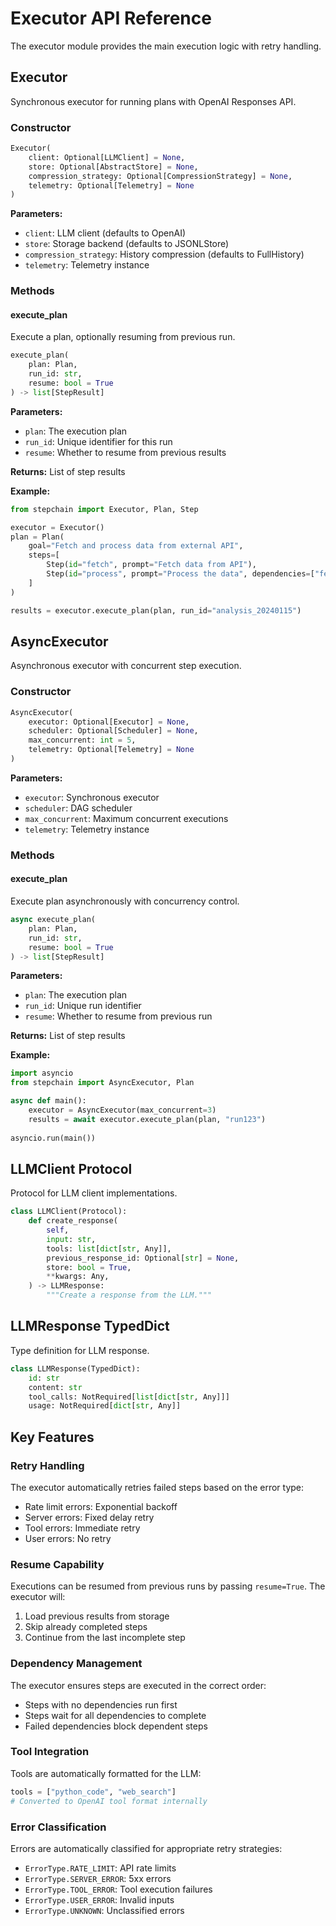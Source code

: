# Executor API Reference

The executor module provides the main execution logic with retry handling.

## Executor

Synchronous executor for running plans with OpenAI Responses API.

### Constructor

```python
Executor(
    client: Optional[LLMClient] = None,
    store: Optional[AbstractStore] = None,
    compression_strategy: Optional[CompressionStrategy] = None,
    telemetry: Optional[Telemetry] = None
)
```

**Parameters:**
- `client`: LLM client (defaults to OpenAI)
- `store`: Storage backend (defaults to JSONLStore)
- `compression_strategy`: History compression (defaults to FullHistory)
- `telemetry`: Telemetry instance

### Methods

#### execute_plan

Execute a plan, optionally resuming from previous run.

```python
execute_plan(
    plan: Plan,
    run_id: str,
    resume: bool = True
) -> list[StepResult]
```

**Parameters:**
- `plan`: The execution plan
- `run_id`: Unique identifier for this run
- `resume`: Whether to resume from previous results

**Returns:** List of step results

**Example:**
```python
from stepchain import Executor, Plan, Step

executor = Executor()
plan = Plan(
    goal="Fetch and process data from external API",
    steps=[
        Step(id="fetch", prompt="Fetch data from API"),
        Step(id="process", prompt="Process the data", dependencies=["fetch"])
    ]
)

results = executor.execute_plan(plan, run_id="analysis_20240115")
```

## AsyncExecutor

Asynchronous executor with concurrent step execution.

### Constructor

```python
AsyncExecutor(
    executor: Optional[Executor] = None,
    scheduler: Optional[Scheduler] = None,
    max_concurrent: int = 5,
    telemetry: Optional[Telemetry] = None
)
```

**Parameters:**
- `executor`: Synchronous executor
- `scheduler`: DAG scheduler
- `max_concurrent`: Maximum concurrent executions
- `telemetry`: Telemetry instance

### Methods

#### execute_plan

Execute plan asynchronously with concurrency control.

```python
async execute_plan(
    plan: Plan,
    run_id: str,
    resume: bool = True
) -> list[StepResult]
```

**Parameters:**
- `plan`: The execution plan
- `run_id`: Unique run identifier
- `resume`: Whether to resume from previous run

**Returns:** List of step results

**Example:**
```python
import asyncio
from stepchain import AsyncExecutor, Plan

async def main():
    executor = AsyncExecutor(max_concurrent=3)
    results = await executor.execute_plan(plan, "run123")
    
asyncio.run(main())
```

## LLMClient Protocol

Protocol for LLM client implementations.

```python
class LLMClient(Protocol):
    def create_response(
        self,
        input: str,
        tools: list[dict[str, Any]],
        previous_response_id: Optional[str] = None,
        store: bool = True,
        **kwargs: Any,
    ) -> LLMResponse:
        """Create a response from the LLM."""
```

## LLMResponse TypedDict

Type definition for LLM response.

```python
class LLMResponse(TypedDict):
    id: str
    content: str
    tool_calls: NotRequired[list[dict[str, Any]]]
    usage: NotRequired[dict[str, Any]]
```

## Key Features

### Retry Handling
The executor automatically retries failed steps based on the error type:
- Rate limit errors: Exponential backoff
- Server errors: Fixed delay retry
- Tool errors: Immediate retry
- User errors: No retry

### Resume Capability
Executions can be resumed from previous runs by passing `resume=True`. The executor will:
1. Load previous results from storage
2. Skip already completed steps
3. Continue from the last incomplete step

### Dependency Management
The executor ensures steps are executed in the correct order:
- Steps with no dependencies run first
- Steps wait for all dependencies to complete
- Failed dependencies block dependent steps

### Tool Integration
Tools are automatically formatted for the LLM:
```python
tools = ["python_code", "web_search"]
# Converted to OpenAI tool format internally
```

### Error Classification
Errors are automatically classified for appropriate retry strategies:
- `ErrorType.RATE_LIMIT`: API rate limits
- `ErrorType.SERVER_ERROR`: 5xx errors
- `ErrorType.TOOL_ERROR`: Tool execution failures
- `ErrorType.USER_ERROR`: Invalid inputs
- `ErrorType.UNKNOWN`: Unclassified errors